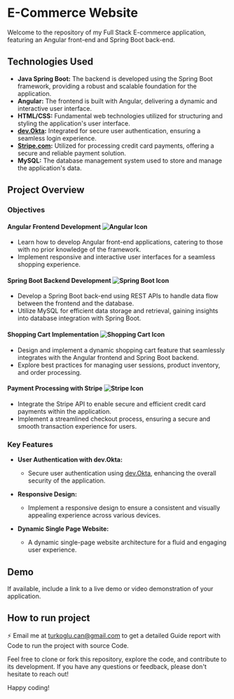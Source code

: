 # E-Commerce Website

Welcome to the repository of my Full Stack E-commerce application, featuring an Angular front-end and Spring Boot back-end.

## Technologies Used
- **Java Spring Boot:** The backend is developed using the Spring Boot framework, providing a robust and scalable foundation for the application.
- **Angular:** The frontend is built with Angular, delivering a dynamic and interactive user interface. 
- **HTML/CSS:** Fundamental web technologies utilized for structuring and styling the application's user interface.
- **[dev.Okta](https://dev.okta.com/):** Integrated for secure user authentication, ensuring a seamless login experience.
- **[Stripe.com](https://stripe.com/):** Utilized for processing credit card payments, offering a secure and reliable payment solution.
- **MySQL:** The database management system used to store and manage the application's data.

## Project Overview

### Objectives

#### Angular Frontend Development ![Angular Icon](https://img.icons8.com/color/48/000000/angularjs.png)
- Learn how to develop Angular front-end applications, catering to those with no prior knowledge of the framework.
- Implement responsive and interactive user interfaces for a seamless shopping experience.

#### Spring Boot Backend Development ![Spring Boot Icon](https://img.icons8.com/color/48/000000/spring-logo.png)
- Develop a Spring Boot back-end using REST APIs to handle data flow between the frontend and the database.
- Utilize MySQL for efficient data storage and retrieval, gaining insights into database integration with Spring Boot.

#### Shopping Cart Implementation ![Shopping Cart Icon](https://img.icons8.com/ios-filled/48/000000/shopping-cart.png)
- Design and implement a dynamic shopping cart feature that seamlessly integrates with the Angular frontend and Spring Boot backend.
- Explore best practices for managing user sessions, product inventory, and order processing.

#### Payment Processing with Stripe ![Stripe Icon](https://img.icons8.com/color/48/000000/stripe.png)
- Integrate the Stripe API to enable secure and efficient credit card payments within the application.
- Implement a streamlined checkout process, ensuring a secure and smooth transaction experience for users.


### Key Features

- **User Authentication with dev.Okta:** 
  - Secure user authentication using [dev.Okta](https://dev.okta.com/), enhancing the overall security of the application.

- **Responsive Design:** 
  - Implement a responsive design to ensure a consistent and visually appealing experience across various devices.

- **Dynamic Single Page Website:**
  - A dynamic single-page website architecture for a fluid and engaging user experience.


## Demo
If available, include a link to a live demo or video demonstration of your application.


## How to run project
⚡ Email me at turkoglu.can@gmail.com to get a detailed Guide report with Code to run the project with source Code.

Feel free to clone or fork this repository, explore the code, and contribute to its development. If you have any questions or feedback, please don't hesitate to reach out!

Happy coding!

